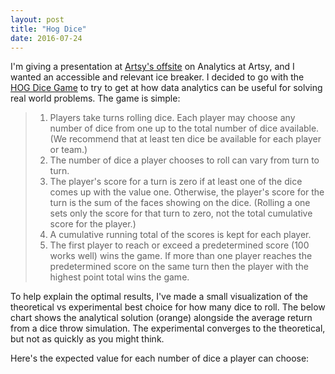 ```yaml
---
layout: post
title: "Hog Dice"
date: 2016-07-24
---
```


<script>
  import {onMount} from 'svelte'
  import * as d3 from "d3"

  let n = 40
  // let y = d3.scaleLinear([400, 0], [0, 16])

  let height = $state()
  let width = $state()

  let r = d3.range(n)
  
  let x = d3.scaleOrdinal(r)
    .domain(r)
    .range([0, 700])


  let y = d3.scaleLinear()
    .domain([400, 0])
    .range([0, 700])

  function realAnswer(n) {
    return Math.pow(5/6, n) * n * 4.0
  }

  function roll(){
    Math.ceil(Math.random() * 6)
  }


  // var margin = {top: 20, right: 20, bottom: 30, left: 40},
  //     width = 960 - margin.left - margin.right,
  //     height = 300 - margin.top - margin.bottom;

  // var x = d3.scaleOrdinal(d3.range(40))

// update(rolled)
// var t2 = setInterval(function(){
//   console.log("!")
//   iterations += 1
//   last_rolled = rolled.slice(0)
//   rolled = d3.range(n).map( function(n) { return rollDice(n) })
//   rolled = weightedAverage(rolled, last_rolled, 1 / iterations)
//   update(rolled)
// }, 200)

onMount(() => {


  d3.select("svg")
    .append("g")
    .attr("transform", `translate(0,${height})`)
    .call(d3.axisBottom(x))

  d3.select("svg").append("g")
  .call(d3.axisLeft(y))
  })


</script>

I'm giving a presentation at [Artsy's offsite](http://observer.com/2015/08/artsys-wet-hot-american-summer/) on Analytics at Artsy, and I wanted an accessible and relevant ice breaker. I decided to go with the [HOG Dice Game](http://www.amstat.org/publications/jse/v11n2/feldman.html) to try to get at how data analytics can be useful for solving real world problems. The game is simple:

> 1. Players take turns rolling dice. Each player may choose any number of dice from one up to the total number of dice available. (We recommend that at least ten dice be available for each player or team.)
> 2. The number of dice a player chooses to roll can vary from turn to turn.
> 3. The player's score for a turn is zero if at least one of the dice comes up with the value one. Otherwise, the player's score for the turn is the sum of the faces showing on the dice. (Rolling a one sets only the score for that turn to zero, not the total cumulative score for the player.)
> 4. A cumulative running total of the scores is kept for each player.
> 5. The first player to reach or exceed a predetermined score (100 works well) wins the game. If more than one player reaches the predetermined score on the same turn then the player with the highest point total wins the game.

To help explain the optimal results, I've made a small visualization of the theoretical vs experimental best choice for how many dice to roll. The below chart shows the analytical solution (orange) alongside the average return from a dice throw simulation. The experimental converges to the theoretical, but not as quickly as you might think.

Here's the expected value for each number of dice a player can choose:

<!-- <div class="flex gap-1 items-end my-8">
  {#each d3.range(n) as i}
    <div style="height: {realAnswer(i)}rem; width: 1rem;" class="relative bg-gray-500 bg-opacity-20"/>
  {/each}
</div> -->
<div class="w-full">

<svg bind:clientHeight={height}>
  {#each r as i}
      <rect
        x={x(i)} 
        y={y(realAnswer(i))} 
        height={y(0) - y(realAnswer(i))} 
        width={10}
        fill="purple" 
        />
  {/each}
</svg>
</div>

<style>

.bar {
  fill: #EA168C;
  fill-opacity: .5;
}

.bar:hover {
  fill: #1B8A6B;
}

.bar2 {
  fill: #F69231;
  fill-opacity: .8;
}

.axis {
  font: 10px sans-serif;
}

.axis path,
.axis line {
  fill: none;
  stroke: #000;
  shape-rendering: crispEdges;
}

.x.axis path {
  display: none;
}

svg {
    display: block;
    margin: 0 auto;
}

</style>
